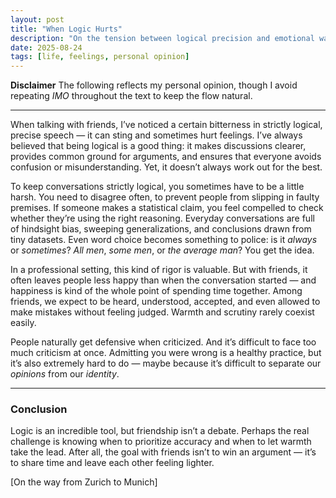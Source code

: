 ```yaml
---
layout: post
title: "When Logic Hurts"
description: "On the tension between logical precision and emotional warmth in conversations with friends"
date: 2025-08-24
tags: [life, feelings, personal opinion]
---
```


**Disclaimer**
The following reflects my personal opinion, though I avoid repeating *IMO* throughout the text to keep the flow natural.

---

When talking with friends, I’ve noticed a certain bitterness in strictly logical, precise speech — it can sting and sometimes hurt feelings. I’ve always believed that being logical is a good thing: it makes discussions clearer, provides common ground for arguments, and ensures that everyone avoids confusion or misunderstanding. Yet, it doesn’t always work out for the best.  

<!--more-->

To keep conversations strictly logical, you sometimes have to be a little harsh. You need to disagree often, to prevent people from slipping in faulty premises. If someone makes a statistical claim, you feel compelled to check whether they’re using the right reasoning. Everyday conversations are full of hindsight bias, sweeping generalizations, and conclusions drawn from tiny datasets. Even word choice becomes something to police: is it *always* or *sometimes*? *All men*, *some men*, or *the average man*? You get the idea.  

In a professional setting, this kind of rigor is valuable. But with friends, it often leaves people less happy than when the conversation started — and happiness is kind of the whole point of spending time together. Among friends, we expect to be heard, understood, accepted, and even allowed to make mistakes without feeling judged. Warmth and scrutiny rarely coexist easily.  

People naturally get defensive when criticized. And it’s difficult to face too much criticism at once. Admitting you were wrong is a healthy practice, but it’s also extremely hard to do — maybe because it’s difficult to separate our *opinions* from our *identity*.  

---

### Conclusion

Logic is an incredible tool, but friendship isn’t a debate. Perhaps the real challenge is knowing when to prioritize accuracy and when to let warmth take the lead. After all, the goal with friends isn’t to win an argument — it’s to share time and leave each other feeling lighter.


[On the way from Zurich to Munich]